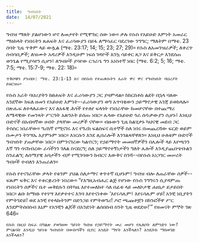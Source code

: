 ```yaml
---
title:  ግብዝነት
date:  14/07/2021
---
```


ግብዝ ማለት ያልሆነውን ሆኖ ለመታየት የሚሞክር ሰው ነው። ቃሉ የሱስ የአይሁድ እምነት አመራር ማዕከላት የነበሩትን ጸሐፍት እና ፈሪሳውያን በይፋ ለማሳፈር ባደረገው ንግግር; ማለትም በማቴ. 23 ሰባት ጊዜ ጥቅም ላይ ውሏል (ማቴ. 23:17; 14; 15; 23; 27; 29)። የሱስ ለአመንዝራዎች; ለቀረጥ ሰብሳቢዎች; ለዝሙት አዳሪዎች እንዲሁም ነፍሰ ገዳዮች እንኳ ሳይቀር ጸጋ እና ይቅርታ እንደሰጠ ወንጌል የሚያሳየን ሲሆን፤ ለግብዞች ያሳየው ርኅራኄ ግን አነስተኛ ነበር (ማቴ. 6:2; 5; 16; ማቴ. 7:5; ማቴ. 15:7-9; ማቴ. 22: 18)።

`ጥቅሶቹን ያንብቡ: ማቴ. 23:1-13 እና በየሱስ የተጠቀሱትን አራት ዋና ዋና የግብዝነት ባህሪያት ይዘርዝሩ።`

የሱስ አራት ባህሪያትን ከፀሐፍት እና ፈሪሳውያን ጋር ያዛምዳል። ከክርስቶስ ልደት በኋላ ባለው አንደኛው ክፍለ ዘመን የአይሁድ እምነት--ፈሪሳውያን ወግ አጥባቂውን ኃይማኖታዊ አንጃ ይወክላሉ። በጽሑፍ ለተላለፈውና እና ለአፋዊ ሕጎች የተለየ ፍላጎት የነበራቸው ከመሆናቸው በተጨማሪ ለሜዳዊው የመንጻት ሥርዓት አጽንኦት ይሰጡ ነበር። ሌላው የአይሁድ ጎራ ሰዱቃውያን ሲሆኑ፤ እነዚህ ቡድኖች በአብዛኛው ሀብት ያላቸው መሪዎች ናቸው። ብዙውን ጊዜ ከልሂቃኑ ካህናዊ መደብ ጋር ትስስር ነበራቸው። ግሪክኛ የሚናገሩ እና የግሪክ ፍልስፍና ቤተኞች ስለ ነበሩ በመጨረሻው ፍርድ ወይም በሙታን ትንሣኤ አያምኑም ነበር። እነርሱን እንደ ሊበራሎች እንገልጻቸዋለን። እነዚህ ሁለቱም ቡድኖች ግብዝነት ያጠቃቸው ነበር። በምንናገረው ካልኖርን; የኃይማኖት መመዘኛዎችን በሌሎች ላይ እየጫንን እኛ ግን ሳናከብረው ራሳችንን ገለል ስናደርግ; ስለ ኃይማኖተኝነታችን ግለት ሌሎች እንዲያጨበጭቡልን ስንፈልግ; ለሰማያዊ አባታችን ብቻ የሚገባውን ክብርና እውቅና ስንሻ--በየሱስ አነጋገር መሠረት ግብዞች ተብለን እንጠራለን።

የሱስ የተናገራቸው ቃላት የቱንም ያህል ስለታማና ቀጥተኛ ቢሆኑም፤ ግብዝ ብሎ ለጠራቸው ሰዎች--ፍጹም ፍቅር እና ተቆርቋሪነት ነበረው። “የእግዚአብሔር ልጅ የሆነው የሱስ ንግግሩን ሲያዳምጡ የነበሩትን ሰዎችና ቤተ መቅደሱን በትካዜ እየተመለከተ ሳለ በፊቱ ላይ መለኮታዊ ሐዘኔታ ይታይበት ነበር። ልቡ ከማዘኑ የተነሣ እየቃተተና እንባ እየተናነቀው ‘እየሩሳሌም፤ እየሩሳሌም ሆይ! አንቺ ነቢያትን የምትገድይ! ወደ አንቺ የተላኩትንም በድንጋይ የምትወግሪ! ዶሮ ጫጩቶቿን በክንፎችዋ ሥር እንደምትሰበስብ እኔም የአንቺን ልጆች በአንድነት ልሰበስብ ስንት ጊዜ ወደድሁ!’” የዘመናት ምኞት ገጽ 646።

`የሱስ በዚህ ስፍራ በግልጽ ያወገዘው ዓይነት ግብዝ የኃይማኖት መሪ መሆን የሌለቦት ለምንድን ነው? ምናልባት እንዲህ ዓይነቱ ግብዝነት በውስጣችን ቢኖር እንዴት ማየት እንችላለን? እንዴትስ ማስወገድ እንችላለን?`
